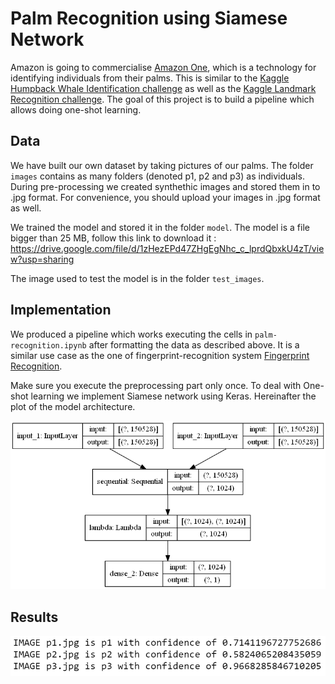 # Palm Recognition using Siamese Network

Amazon is going to commercialise [Amazon One](https://www.theverge.com/2020/9/29/21493094/amazon-one-palm-recognition-hand-payments-amazon-go-store), which is a technology for identifying individuals from their palms. This is similar to the [Kaggle Humpback Whale Identification challenge](https://www.kaggle.com/c/humpback-whale-identification) as well as the [Kaggle Landmark Recognition challenge](https://www.kaggle.com/c/landmark-recognition-2020). The goal of this project is to build a pipeline which allows doing one-shot learning.


## Data
We have built our own dataset by taking pictures of our palms. The folder `images` contains as many folders (denoted p1, p2 and p3) as individuals.
During pre-processing we created synthethic images and stored them in to .jpg format. For convenience, you should upload your images in .jpg format as well.

We trained the model and stored it in the folder `model`.
The model is a file bigger than 25 MB, follow this link to download it : https://drive.google.com/file/d/1zHezEPd47ZHgEgNhc_c_lprdQbxkU4zT/view?usp=sharing

The image used to test the model is in the folder `test_images`.

## Implementation

We produced a pipeline which works executing the cells in `palm-recognition.ipynb` after formatting the data as described above. It is a similar use case as the one of fingerprint-recognition system [Fingerprint Recognition](https://github.com/utsav-195/fingerprint-recognition-using-siamese-network-with-retraining).

Make sure you execute the preprocessing part only once.
To deal with One-shot learning we implement Siamese network using Keras. Hereinafter the plot of the model architecture.

![model_architecture](model_architecture.png)

## Results

![results](results.png)
